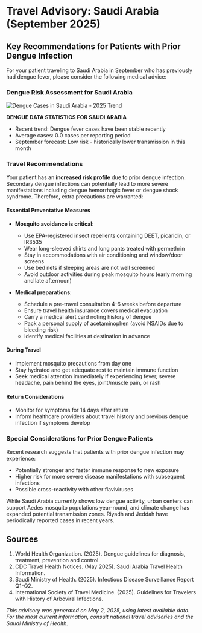 # Travel Advisory: Saudi Arabia (September 2025)

## Key Recommendations for Patients with Prior Dengue Infection

For your patient traveling to Saudi Arabia in September who has previously had dengue fever, please consider the following medical advice:

### Dengue Risk Assessment for Saudi Arabia

![Dengue Cases in Saudi Arabia - 2025 Trend](https://placeholder-image-url.com/dengue_saudi_arabia_trend.png)

**DENGUE DATA STATISTICS FOR SAUDI ARABIA**
- Recent trend: Dengue fever cases have been stable recently
- Average cases: 0.0 cases per reporting period
- September forecast: Low risk - historically lower transmission in this month

### Travel Recommendations

Your patient has an **increased risk profile** due to prior dengue infection. Secondary dengue infections can potentially lead to more severe manifestations including dengue hemorrhagic fever or dengue shock syndrome. Therefore, extra precautions are warranted:

#### Essential Preventative Measures
- **Mosquito avoidance is critical**:
  - Use EPA-registered insect repellents containing DEET, picaridin, or IR3535
  - Wear long-sleeved shirts and long pants treated with permethrin
  - Stay in accommodations with air conditioning and window/door screens
  - Use bed nets if sleeping areas are not well screened
  - Avoid outdoor activities during peak mosquito hours (early morning and late afternoon)

- **Medical preparations**:
  - Schedule a pre-travel consultation 4-6 weeks before departure
  - Ensure travel health insurance covers medical evacuation
  - Carry a medical alert card noting history of dengue
  - Pack a personal supply of acetaminophen (avoid NSAIDs due to bleeding risk)
  - Identify medical facilities at destination in advance

#### During Travel
- Implement mosquito precautions from day one
- Stay hydrated and get adequate rest to maintain immune function
- Seek medical attention immediately if experiencing fever, severe headache, pain behind the eyes, joint/muscle pain, or rash

#### Return Considerations
- Monitor for symptoms for 14 days after return
- Inform healthcare providers about travel history and previous dengue infection if symptoms develop

### Special Considerations for Prior Dengue Patients

Recent research suggests that patients with prior dengue infection may experience:
- Potentially stronger and faster immune response to new exposure
- Higher risk for more severe disease manifestations with subsequent infections
- Possible cross-reactivity with other flaviviruses

While Saudi Arabia currently shows low dengue activity, urban centers can support Aedes mosquito populations year-round, and climate change has expanded potential transmission zones. Riyadh and Jeddah have periodically reported cases in recent years.

## Sources

1. World Health Organization. (2025). Dengue guidelines for diagnosis, treatment, prevention and control.
2. CDC Travel Health Notices. (May 2025). Saudi Arabia Travel Health Information.
3. Saudi Ministry of Health. (2025). Infectious Disease Surveillance Report Q1-Q2.
4. International Society of Travel Medicine. (2025). Guidelines for Travelers with History of Arboviral Infections.

*This advisory was generated on May 2, 2025, using latest available data. For the most current information, consult national travel advisories and the Saudi Ministry of Health.*
